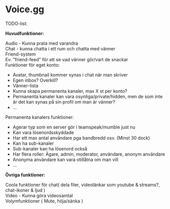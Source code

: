 Voice.gg
=====


TODO-list:

<b>Huvudfunktioner:</b>

Audio - Kunna prata med varandra<br>
Chat - kunna chatta i ett rum och chatta med vänner<br>
Friend-system<br>
Ev. "friend-feed" för att se vad vänner gör/vart de snackar<br/>
Funktioner för eget konto:<br/>
<ul>
<li>Avatar, thumbnail kommer synas i chat när man skriver</li>
<li>Egen inbox? Overkill?</li>
<li>Vänner-lista</li>
<li>Kunna skapa permanenta kanaler, max X st per konto?</li>
<li>Permanenta kanaler kan vara osynliga/private/hidden, men de som inte är det kan synas på sin profil om man är vänner?</li>
<li>...</li>
</ul>

Permanenta kanalers funktioner:

<ul>
<li>Agerar typ som en server gör i teamspeak/mumble just nu</li>
<li>Kan vara lösenordsskyddade</li>
<li>Har ett max antal användare pga bandbredd osv. (Minst 30 dock)</li>
<li>Kan ha sub-kanaler</li>
<li>Sub-kanaler kan ha lösenord också</li>
<li>Har flera roller: Ägare, admin, moderator, användare, anonym användare</li>
<li>Anonyma användare kan vara otillåtna om man vill</li>
<li>...</li>
</ul>

<b>Övriga funktioner:<br></b>

Coola funktioner för chat( dela filer, videolänkar som youtube & streams?, chat-ikoner & ljud )<br>
Video - Kunna göra videosamtal<br>
Volymfunktioner ( Mute, höja/sänka )<br>
